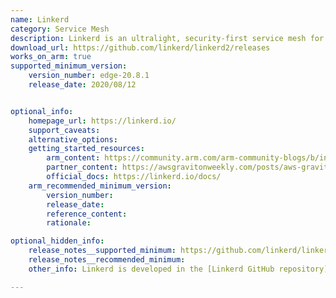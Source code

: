 ```yaml
---
name: Linkerd
category: Service Mesh
description: Linkerd is an ultralight, security-first service mesh for Kubernetes. It adds security, observability, and reliability to Kubernetes, without the complexity.
download_url: https://github.com/linkerd/linkerd2/releases
works_on_arm: true
supported_minimum_version:
    version_number: edge-20.8.1
    release_date: 2020/08/12


optional_info:
    homepage_url: https://linkerd.io/
    support_caveats:
    alternative_options:
    getting_started_resources:
        arm_content: https://community.arm.com/arm-community-blogs/b/infrastructure-solutions-blog/posts/service-mesh-with-linkerd-and-arm-based-k8s
        partner_content: https://awsgravitonweekly.com/posts/aws-graviton-weekly-33
        official_docs: https://linkerd.io/docs/
    arm_recommended_minimum_version:
        version_number:
        release_date:
        reference_content:
        rationale:

optional_hidden_info:
    release_notes__supported_minimum: https://github.com/linkerd/linkerd2/releases/tag/edge-20.8.1
    release_notes__recommended_minimum:
    other_info: Linkerd is developed in the [Linkerd GitHub repository](https://github.com/linkerd/linkerd2). Releases and packages of Linkerd are available in several different forms. Kindly consider [this](https://linkerd.io/releases/).

---
```

